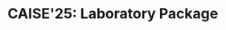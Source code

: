 <!-- [![CC BY 4.0][cc-by-shield]][cc-by] [![DOI](https://zenodo.org/badge/doi/10.5281/zenodo.13857484.svg)](https://doi.org/10.5281/zenodo.13857484) -->

# CAISE'25: Laboratory Package